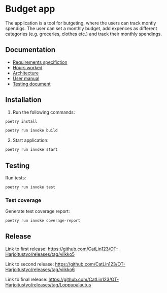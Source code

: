 # Budget app

The application is a tool for butgeting, where the users can track montly spendigs. The user can set a monthly budget, add expences as different categories (e.g. groceries, clothes etc.) and track their monthly spendings.

## Documentation

- [Requirements specifiction](documentation/RequirementsSpecifications.md)
- [Hours worked](documentation/tuntikirjanpito.md)
- [Architecture](documentation/architecture.md)
- [User manual](documentation/user_manual.md)
- [Testing document](documentation/testing.md)

## Installation

1. Run the following commands:

```bash
poetry install
```

```bash
poetry run invoke build
```

2. Start application:

```bash
poetry run invoke start
```

## Testing

Run tests:

```bash
poetry run invoke test
```

### Test coverage

Generate test coverage report:

```bash
poetry run invoke coverage-report
```

## Release

Link to first release: https://github.com/CatLin123/OT-Harjoitustyo/releases/tag/viikko5

Link to second release: https://github.com/CatLin123/OT-Harjoitustyo/releases/tag/viikko6

Link to final release: https://github.com/CatLin123/OT-Harjoitustyo/releases/tag/Loppupalautus

